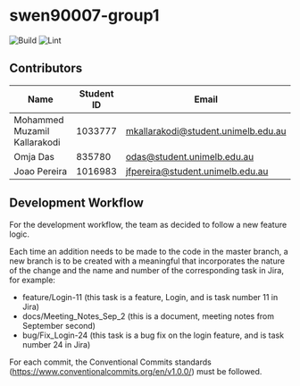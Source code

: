 # swen90007-group1

![Build](https://github.com/omjadas/swen90007-group1/workflows/Build/badge.svg?branch=master)
![Lint](https://github.com/omjadas/swen90007-group1/workflows/Lint/badge.svg?branch=master)

## Contributors

| Name                         | Student ID | Email                               |
|------------------------------|------------|-------------------------------------|
| Mohammed Muzamil Kallarakodi | 1033777    | mkallarakodi@student.unimelb.edu.au |
| Omja Das                     | 835780     | odas@student.unimelb.edu.au         |
| Joao Pereira                 | 1016983    | jfpereira@student.unimelb.edu.au    |

## Development Workflow

For the development workflow, the team as decided to follow a new feature logic.

Each time an addition needs to be made to the code in the master branch, a new branch
is to be created with a meaningful that incorporates the nature of the change and
the name and number of the corresponding task in Jira, for example:
  - feature/Login-11 (this task is a feature, Login, and is task number 11 in Jira)
  - docs/Meeting_Notes_Sep_2 (this is a document, meeting notes from September second)
  - bug/Fix_Login-24 (this task is a bug fix on the login feature, and is task number 24 in Jira)

For each commit, the Conventional Commits standards (https://www.conventionalcommits.org/en/v1.0.0/) must be followed.
